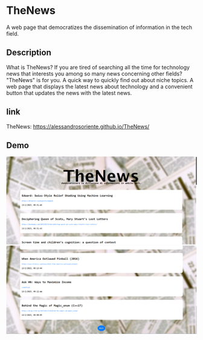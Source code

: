 # TheNews

A web page that democratizes the dissemination of information in the tech field.

## Description

What is TheNews? If you are tired of searching all the time for technology news that interests you among so many news concerning other fields? "TheNews" is for you. A quick way to quickly find out about niche topics. A web page that displays the latest news about technology and a convenient button that updates the news with the latest news.

## link

TheNews: https://alessandrosoriente.github.io/TheNews/

## Demo

![Counter Positive](src/img/Screen1.png)
![Counter Positive](src/img/Screen2.png)
